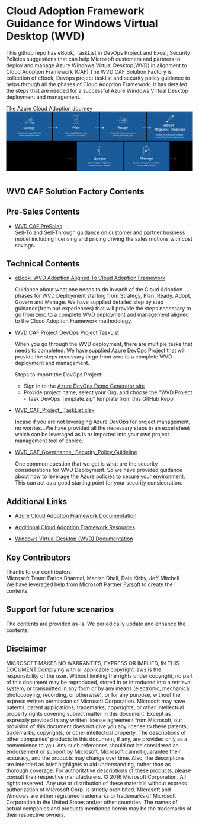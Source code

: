 # Cloud Adoption Framework Guidance for Windows Virtual Desktop (WVD) # 
This github repo has eBook, TaskList in DevOps Project and Excel, Security Policies suggestions that can help Microsoft customers and partners to deploy and manage Azure Windows Virtual Desktop(WVD) in alignment to Cloud Adoption Framework (CAF).The WVD CAF Solution Factory is collection of eBook, Devops project tasklist and security policy guidance to helps through all the phases of Cloud Adoption Framework. It has detailed the steps that are needed for a successful Azure Windows Virtual Desktop deployment and management.  

The Azure Cloud Adoption Journey
 ![CAF](https://github.com/faridabharmal/WVD_CAF_SolutionFactory/blob/master/TechnicalEnablement/CAF.png)

## WVD CAF Solution Factory Contents

## Pre-Sales Contents    
 * [WVD CAF PreSales](https://github.com/faridabharmal/WVD_CAF_SolutionFactory/blob/master/TechnicalEnablement)   
 Sell-To and Sell-Through guidance on customer and partner business model including licensing and pricing driving the sales motions with cost savings.


## Technical Contents
*  [eBook: WVD Adoption Aligned To Cloud Adoption Framework](https://github.com/faridabharmal/WVD_CAF_SolutionFactory/tree/master/TechnicalEnablement)

   Guidance about what one needs to do in each of the Cloud Adoption phases for WVD Deployment starting from Strategy, Plan, Ready, Adopt, Govern and Manage. We have supplied detailed step by step guidance(from our experiences) that will provide the steps necessary to go from zero to a complete WVD deployment and management aligned to the Cloud Adoption Framework methodology.  

*  [WVD CAF Project DevOps Project TaskList](https://github.com/faridabharmal/WVD_CAF_SolutionFactory/tree/master/TechnicalEnablement)

    When you go through the WVD deployment, there are multiple tasks that needs to completed. We have supplied Azure DevOps Project that will provide the steps necessary to go from zero to a complete WVD deployment and management. 

    Steps to import the DevOps Project:  
    * Sign in to the [Azure DevOps Demo Generator site](https://azuredevopsdemogenerator.azurewebsites.net/)  
    * Provide project name, select your Org, and choose the "WVD Project - Task DevOps Template.zip" template from this GitHub Repo 

*  [WVD_CAF_Project_ TaskList.xlsx](https://github.com/faridabharmal/WVD_CAF_SolutionFactory/tree/master/TechnicalEnablement)

   Incase if you are not leveraging Azure DevOps for project management, no worries...We have provided all the necessary steps in an excel sheet which can be leveraged as is or imported into your own project management tool of choice.  

 
*  [WVD_CAF_Governance_ Security_Policy_Guideline](https://github.com/faridabharmal/WVD_CAF_SolutionFactory/tree/master/TechnicalEnablement)

   One common question that we get is what are the security considerations for WVD Deployment. So we have provided guidance about how to leverage the Azure policies to secure your environment. This can act as a good starting point for your security consideration. 

## Additional Links

 * [Azure Cloud Adoption Framework Documentation](https://azure.microsoft.com/en-us/cloud-adoption-framework)

 * [Additional Cloud Adoption Framework Resources](https://www.microsoft.com/azure/partners/b/enable/cloud-adoption-framework)

* [Windows Virtual Desktop (WVD) Documentation](https://docs.microsoft.com/en-us/azure/virtual-desktop/overview) 


## Key Contributors
Thanks to our contributors:  
Microsoft Team: Farida Bharmal, Manish Dhall, Dale Kirby, Jeff Mitchell   
We have leveraged help from Microsoft Partner [Fyrsoft](https://www.fyrsoft.com/) to create the contents.

## Support for future scenarios
The contents are provided as-is. We periodically update and enhance the contents. 


## Disclaimer  
MICROSOFT MAKES NO WARRANTIES, EXPRESS OR IMPLIED, IN THIS DOCUMENT.Complying with all applicable copyright laws is the responsibility of the user. Without limiting the rights under copyright, no part of this document may be reproduced, stored in or introduced into a retrieval system, or transmitted in any form or by any means (electronic, mechanical, photocopying, recording, or otherwise), or for any purpose, without the express written permission of Microsoft Corporation. Microsoft may have patents, patent applications, trademarks, copyrights, or other intellectual property rights covering subject matter in this document. Except as expressly provided in any written license agreement from Microsoft, our provision of this document does not give you any license to these patents, trademarks, copyrights, or other intellectual property. The descriptions of other companies’ products in this document, if any, are provided only as a convenience to you. Any such references should not be considered an endorsement or support by Microsoft. Microsoft cannot guarantee their accuracy, and the products may change over time. Also, the descriptions are intended as brief highlights to aid understanding, rather than as thorough coverage. For authoritative descriptions of these products, please consult their respective manufacturers. © 2016 Microsoft Corporation. All rights reserved. Any use or distribution of these materials without express authorization of Microsoft Corp. is strictly prohibited. Microsoft and Windows are either registered trademarks or trademarks of Microsoft Corporation in the United States and/or other countries. The names of actual companies and products mentioned herein may be the trademarks of their respective owners.

